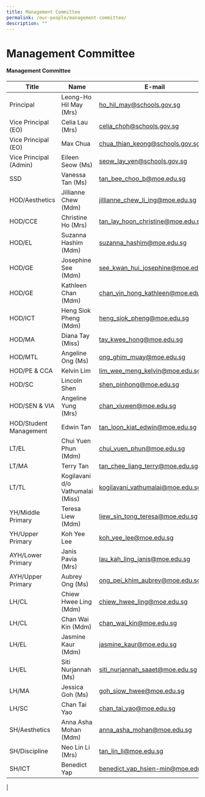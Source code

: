 ```yaml
---
title: Management Committee
permalink: /our-people/management-committee/
description: ""
---
```

# **Management Committee**


  
#### Management Committee



| Title | Name | E-mail |
| -------- | -------- | -------- |
|	Principal	|	Leong-Ho Hil May (Mrs)	|[ho_hil_may@schools.gov.sg](mailto:ho_hil_may@schools.gov.sg)|
|	Vice Principal (EO)	|	Celia Lau (Mrs) 	|	[celia_choh@schools.gov.sg](mailto:celia_choh@schools.gov.sg)|
|	Vice Principal (EO)	|	Max Chua 	|	[chua_thian_keong@schools.gov.sg](mailto:chua_thian_keong@schools.gov.sg)|
|	Vice Principal (Admin)	|	Eileen Seow (Ms)	|[seow_lay_yen@schools.gov.sg](mailto:seow_lay_yen@schools.gov.sg)|
|	SSD	|	Vanessa Tan (Ms)	|[tan_bee_choo_b@moe.edu.sg](mailto:tan_bee_choo_b@moe.edu.sg)|
|	HOD/Aesthetics	|	Jillianne Chew (Mdm)	|[jillianne_chew_li_ing@moe.edu.sg](mailto:jillianne_chew_li_ing@moe.edu.sg)|
|	HOD/CCE	|	Christine Ho (Mrs)	|[tan_lay_hoon_christine@moe.edu.sg](mailto:tan_lay_hoon_christine@moe.edu.sg)|
|	HOD/EL	|	Suzanna Hashim (Mdm)	|	[suzanna_hashim@moe.edu.sg](mailto:suzanna_hashim@moe.edu.sg)|
|	HOD/GE	|	Josephine See (Mdm)	|	[see_kwan_hui_josephine@moe.edu.sg](mailto:see_kwan_hui_josephine@moe.edu.sg)|
|	HOD/GE	|	Kathleen Chan (Mdm) 	|[chan_yin_hong_kathleen@moe.edu.sg](mailto:chan_yin_hong_kathleen@moe.edu.sg)|
|	HOD/ICT	|	Heng Siok Pheng (Mdm)	|[heng_siok_pheng@moe.edu.sg](mailto:heng_siok_pheng@moe.edu.sg)|
|	HOD/MA	|	Diana Tay (Miss)	|	[tay_kwee_hong@moe.edu.sg](mailto:tay_kwee_hong@moe.edu.sg)|
|	HOD/MTL	|	Angeline Ong (Ms)	|[ong_ghim_muay@moe.edu.sg](mailto:ong_ghim_muay@moe.edu.sg)|
|	HOD/PE & CCA	|	Kelvin Lim	|[lim_wee_meng_kelvin@moe.edu.sg](mailto:lim_wee_meng_kelvin@moe.edu.sg)|
|	HOD/SC	|	Lincoln Shen	|[shen_pinhong@moe.edu.sg](mailto:shen_pinhong@moe.edu.sg)|
|	HOD/SEN & VIA	|	Angeline Yung (Mrs)	|[chan_xiuwen@moe.edu.sg](mailto:chan_xiuwen@moe.edu.sg)|
|	HOD/Student Management	|	Edwin Tan	|	[tan_loon_kiat_edwin@moe.edu.sg](mailto:tan_loon_kiat_edwin@moe.edu.sg)|
|	LT/EL	|	Chui Yuen Phun (Mdm)	|[chui_yuen_phun@moe.edu.sg](mailto:chui_yuen_phun@moe.edu.sg)|
|	LT/MA	|	Terry Tan	|	[tan_chee_liang_terry@moe.edu.sg](mailto:tan_chee_liang_terry@moe.edu.sg)|
|	LT/TL	|	Kogilavani d/o Vathumalai (Miss)	|[kogilavani_vathumalai@moe.edu.sg](mailto:kogilavani_vathumalai@moe.edu.sg)|
|	YH/Middle Primary	|	Teresa Liew (Mdm)	|[liew_sin_tong_teresa@moe.edu.sg](mailto:liew_sin_tong_teresa@moe.edu.sg)|
|	YH/Upper Primary	|	Koh Yee Lee 	|[koh_yee_lee@moe.edu.sg](mailto:koh_yee_lee@moe.edu.sg)|
|	AYH/Lower Primary	|	Janis Pavia (Mrs)	|	[lau_kah_ling_janis@moe.edu.sg](mailto:lau_kah_ling_janis@moe.edu.sg)|
|	AYH/Upper Primary	|	Aubrey Ong (Ms)	|	[ong_pei_khim_aubrey@moe.edu.sg](mailto:ong_pei_khim_aubrey@moe.edu.sg)|
|	LH/CL	|	Chiew Hwee Ling (Mdm)	|	[chiew_hwee_ling@moe.edu.sg](mailto:chiew_hwee_ling@moe.edu.sg)|
|	LH/CL	|	Chan Wai Kin (Mdm)	|	[chan_wai_kin@moe.edu.sg](mailto:chan_wai_kin@moe.edu.sg)|
|	LH/EL	|	Jasmine Kaur (Mdm)	|	[jasmine_kaur@moe.edu.sg](mailto:jasmine_kaur@moe.edu.sg)|
|	LH/EL	|	Siti Nurjannah (Ms)	|[siti_nurjannah_saaet@moe.edu.sg](mailto:siti_nurjannah_saaet@moe.edu.sg)|
|	LH/MA	|	Jessica Goh (Ms)	|	[goh_siow_hwee@moe.edu.sg](mailto:goh_siow_hwee@moe.edu.sg)|
|	LH/SC	|	Chan Tai Yao		|[chan_tai_yao@moe.edu.sg](mailto:chan_tai_yao@moe.edu.sg)|
|	SH/Aesthetics	|	Anna Asha Mohan (Mdm)	|	[anna_asha_mohan@moe.edu.sg](mailto:anna_asha_mohan@moe.edu.sg)|
|	SH/Discipline	|	Neo Lin Li (Mrs)	|[tan_lin_li@moe.edu.sg](mailto:tan_lin_li@moe.edu.sg)|
|	SH/ICT	|	Benedict Yap	|	[benedict_yap_hsien-min@moe.edu.sg](mailto:benedict_yap_hsien-min@moe.edu.sg)|
 |